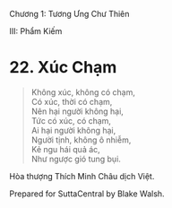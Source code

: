  

Chương 1: Tương Ưng Chư Thiên

III: Phẩm Kiếm

# 22\. Xúc Chạm

> Không xúc, không có chạm,  
> Có xúc, thời có chạm,  
> Nên hại người không hại,  
> Tức có xúc, có chạm,  
> Ai hại người không hại,  
> Người tịnh, không ô nhiễm,  
> Kẻ ngu hái quả ác,  
> Như ngược gió tung bụi.

Hòa thượng Thích Minh Châu dịch Việt.

Prepared for SuttaCentral by Blake Walsh.